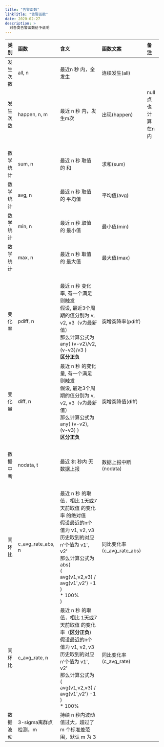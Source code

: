 ```yaml
---
title: "告警函数"
linkTitle: "告警函数"
date: 2020-02-27
description: >
  对各类告警函数给予说明
---
```




| 类别 | 函数 | 含义 | 函数文案 | 备注 |
| :--- | :--- | :--- | :--- | :--- |
| 发生次数 | all, n | 最近n 秒 内，全发生 | 连续发生(all) | <br /> |
| 发生次数 | happen, n, m | 最近 n 秒 内，发生m次 | 出现(happen) | null点也计算在n内 |
| <br /> |  |  |  |  |
| 数学统计 | sum, n | 最近 n 秒 取值 的 和 | 求和(sum) |  |
| 数学统计 | avg, n | 最近 n 秒 取值 的 平均值 | 平均值(avg) |  |
| 数学统计 | min, n | 最近 n 秒 取值 的 最小值 | 最小值(min) |  |
| 数学统计 | max, n | 最近 n 秒 取值 的 最大值 | 最大值(max) |  |
| <br /> |  |  |  |  |
| 变化率 | pdiff, n | 最近 n 秒 变化率, 有一个满足 则触发<br />假设, 最近3个周期的值分别为 v, v2, v3（v为最新值）<br />那么计算公式为 any( (v-v2)/v2, (v-v3)/v3 )<br />**区分正负** | 突增突降率(pdiff) | <br /> |
| 变化量 | diff, n | 最近 n 秒 的变化量, 有一个满足 则触发<br />假设, 最近3个周期的值分别为 v, v2, v3（v为最新值）<br />那么计算公式为 any( (v-v2), (v-v3) )<br />**区分正负** | 突增突降值(diff) | <br /> |
| <br /> |  |  |  |  |
| 数据中断 | nodata, t | 最近 $t 秒内 无数据上报 | 数据上报中断(nodata) | <br /> |
| <br /> |  |  |  |  |
| 同环比 | c_avg_rate_abs, n | 最近 n 秒 的取值，相比 1天或7天前取值 的变化率 的绝对值<br />假设最近的n个值为 v1, v2, v3<br />历史取到的对应n'个值为 v1', v2'<br />那么计算公式为<br />abs(<br />(<br />avg(v1,v2,v3) / avg(v1',v2') -1<br />)<br />* 100%<br />) | 同比变化率(c_avg_rate_abs) | <br /> |
| 同环比 | c_avg_rate, n | 最近 n 秒 的取值，相比 1天或7天前取值 的变化率（**区分正负**)<br />假设最近的n个值为 v1, v2, v3<br />历史取到的对应n'个值为 v1', v2'<br />那么计算公式为<br />(<br />avg(v1,v2,v3) / avg(v1',v2') -1<br />)<br />* 100% | 同比变化率(c_avg_rate) | <br /> |
| 数据波动 | 3-sigma离群点检测，m | 持续 n 秒内波动值过大，超过了 m 个标准差范围，默认 m 为 3 |  |  |